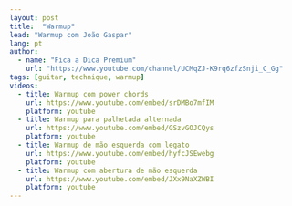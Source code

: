 ```yaml
---
layout: post
title:  "Warmup"
lead: "Warmup com João Gaspar"
lang: pt
author:
  - name: "Fica a Dica Premium"
    url: "https://www.youtube.com/channel/UCMqZJ-K9rq6zfzSnji_C_Gg"
tags: [guitar, technique, warmup]
videos:
  - title: Warmup com power chords
    url: https://www.youtube.com/embed/srDMBo7mfIM
    platform: youtube
  - title: Warmup para palhetada alternada
    url: https://www.youtube.com/embed/GSzvGOJCQys
    platform: youtube
  - title: Warmup de mão esquerda com legato
    url: https://www.youtube.com/embed/hyfcJSEwebg
    platform: youtube
  - title: Warmup com abertura de mão esquerda
    url: https://www.youtube.com/embed/JXx9NaXZWBI
    platform: youtube
---
```

